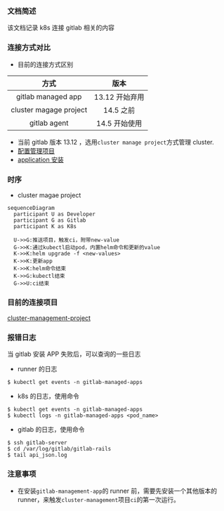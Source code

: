 ### 文档简述

该文档记录 k8s 连接 gitlab 相关的内容

### 连接方式对比

- 目前的连接方式区别

|          方式          |      版本      |
| :--------------------: | :------------: |
|   gitlab managed app   | 13.12 开始弃用 |
| cluster magage project |   14.5 之前    |
|      gitlab agent      | 14.5 开始使用  |

- 当前 gitlab 版本 13.12 ，选用`cluster manage project`方式管理 cluster.
- [配置管理项目](https://docs.gitlab.com/13.12/ee/user/clusters/management_project.html)
- [application 安装](https://docs.gitlab.com/13.12/ee/user/clusters/applications.html#install-using-gitlab-cicd-deprecated)

### 时序

- cluster magae project

```mermaid
sequenceDiagram
  participant U as Developer
  participant G as Gitlab
  participant K as K8s

  U->>G:推送项目，触发ci，附带new-value
  G->>K:通过kubectl启动pod，内置helm命令和更新的value
  K->>K:helm upgrade -f <new-values>
  K->>K:更新app
  K->>K:helm命令结束
  K->>G:kubectl结束
  G->>U:ci结束
```

### 目前的连接项目

[cluster-management-project](https://repo.wolwobiotech.com/frontend/cluster-management)

### 报错日志

当 gitlab 安装 APP 失败后，可以查询的一些日志

- runner 的日志

```
$ kubectl get events -n gitlab-managed-apps
```

- k8s 的日志，使用命令

```
$ kubectl get events -n gitlab-managed-apps
$ kubectl logs -n gitlab-managed-apps <pod_name>
```

- gitlab 的日志，使用命令

```
$ ssh gitlab-server
$ cd /var/log/gitlab/gitlab-rails
$ tail api_json.log
```

### 注意事项

- 在安装`gitlab-management-app`的 runner 前，需要先安装一个其他版本的 runner，来触发`cluster-management`项目`ci`的第一次运行。
